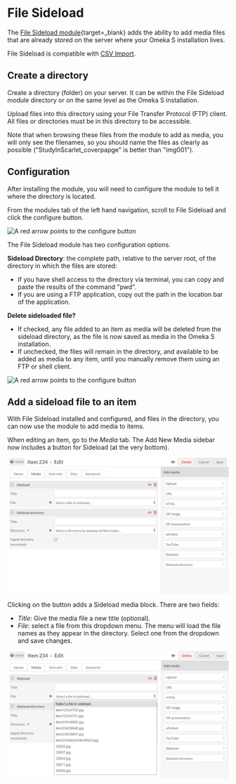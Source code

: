 # File Sideload

The [File Sideload module](https://omeka.org/s/modules/FileSideload){target=_blank} adds the ability to add media files that are already stored on the server where your Omeka S installation lives. 

File Sideload is compatible with [CSV Import](../modules/csvimport.md). 

## Create a directory

Create a directory (folder) on your server. It can be within the File Sideload module directory or on the same level as the Omeka S installation. 

<!--- test this, write an example --->

Upload files into this directory using your File Transfer Protocol (FTP) client. All files or directories must be in this directory to be accessible.  

Note that when browsing these files from the module to add as media, you will only see the filenames, so you should name the files as clearly as possible ("StudyInScarlet_coverpapge" is better than "img001").

## Configuration

After installing the module, you will need to configure the module to tell it where the directory is located. 

From the modules tab of the left hand navigation, scroll to File Sideload and click the configure button.

![A red arrow points to the configure button](../modules/modulesfiles/filesideload_config.png)

The File Sideload module has two configuration options. 

**Sideload Directory**: the complete path, relative to the server root, of the directory in which the files are stored: 

- If you have shell access to the directory via terminal, you can copy and paste the results of the command "pwd". 
- If you are using a FTP application, copy out the path in the location bar of the application.

**Delete sideloaded file?** 

- If checked, any file added to an item as media will be deleted from the sideload directory, as the file is now saved as media in the Omeka S installation.
- If unchecked, the files will remain in the directory, and available to be added as media to any item, until you manually remove them using an FTP or shell client.

![A red arrow points to the configure button](../modules/modulesfiles/filesideload_config2.png)

Add a sideload file to an item
------------------------------
With File Sideload installed and configured, and files in the directory, you can now use the module to add media to items. 

When editing an item, go to the *Media* tab. The Add New Media sidebar now includes a button for Sideload (at the very bottom).

![A red arrow points to the add sideload media button](../modules/modulesfiles/filesideload_browse.png)

Clicking on the button adds a Sideload media block. There are two fields:

- *Title*: Give the media file a new title (optional).
- *File*: select a file from this dropdown menu. The menu will load the file names as they appear in the directory. Select one from the dropdown and save changes.

![Sideload media options with the dropdown open, displaying file names](../modules/modulesfiles/filesideload_addfile.png)
